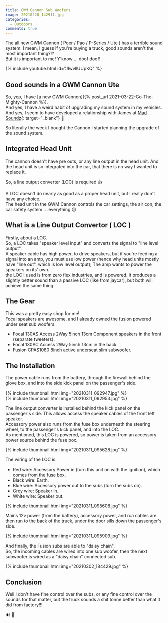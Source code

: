 ```yaml
---
title: GWM Cannon Sub Woofers
image: 20210228_142911.jpg
categories:
  - Outdoors
comments: true
---
```

The all new GWM Cannon ( Poer / Pao / P-Series / Ute ) has a terrible sound system. I mean, I guess if you're buying a truck, good sounds aren't the most important thing?!?  
But it is important to me!
Y'know ... doof doof!  

{% include youtube.html id="JIwvllUUpKQ" %}

## Good sounds in a GWM Cannon Ute
So, yep, I have [a new GWM Cannon]({% post_url 2021-03-22-Go-The-Mighty-Cannon %}).  
And yes, I have a weird habit of upgrading my sound system in my vehicles.  
And yes, I seem to have developed a relationship with James at [Mad Soundz](http://madsoundz.nz/){: target="_blank"} 🤣  

So literally the week I bought the Cannon I started planning the upgrade of the sound system.  

## Integrated Head Unit
The cannon doesn't have pre outs, or any line output in the head unit. And the head unit is so integrated into the car, that there is no way I wanted to replace it.  

So, a line output converter (LOC) is required 👍  

A LOC doesn't do nearly as good as a proper head unit, but I really don't have any choice.  
The head unit in the GWM Cannon controls the car settings, the air con, the car safety system .. .everything 😲  

## What is a Line Output Convertor ( LOC )
Firstly, about a LOC.  
So, a LOC takes "speaker level input" and converts the signal to "line level output".  
A speaker cable has high power, to drive speakers, but if you're feeding a signal into an amp, you must use low power (hence why head units mostly have "line out", which is low level output); The amp wants to power the speakers on its' own.  
the LOC I used is from zero flex industries, and is powered. It produces a slightly better sound than a passive LOC (like from jaycar), but both will achieve the same thing.  

## The Gear
This was a pretty easy shop for me!  
Focal speakers are awesome, and I already owned the fusion powered under seat sub woofers.  
* Focal 130AS Access 2Way 5inch 13cm Component speakers in the front (separate tweeters).
* Focal 130AC Access 2Way 5inch 13cm in the back.
* Fusion CPAS1080 8inch active underseat slim subwoofer.

## The Installation
The power cable runs from the battery, through the firewall behind the glove box, and into the side kick panel on the passenger's side.  

{% include thumbnail.html img="20210311_092947.jpg" %}  
{% include thumbnail.html img="20210311_092953.jpg" %}  

The line output converter is installed behind the kick panel on the passenger's side. This allows access the speaker cables of the front left speaker.  
Accessory power also runs from the fuse box underneath the steering wheel, to the passenger's kick panel, and into the LOC.  
As mentioned, this LOC is powered, so power is taken from an accessory power source behind the fuse box.  

{% include thumbnail.html img="20210311_095628.jpg" %}  

The wiring of the LOC is:
* Red wire: Accessory Power in (turn this unit on with the ignition), which comes from the fuse box.
* Black wire: Earth.
* Blue wire: Accessory power out to the subs (turn the subs on).
* Grey wire: Speaker in.
* White wire: Speaker out.

{% include thumbnail.html img="20210311_095608.jpg" %}  

Mains 12v power (from the battery), accessory power, and rca cables are then run to the back of the truck, under the door sills down the passenger's side.  

{% include thumbnail.html img="20210311_095909.jpg" %}  

And finally, the Fusion subs are able to "daisy chain".  
So, the incoming cables are wired into one sub woofer, then the next subwoofer is wired as a "daisy chain" connected sub.  

{% include thumbnail.html img="20210302_184429.jpg" %}

## Conclusion
Well I don't have fine control over the subs, or any fine control over the sounds for that matter, but the truck sounds a shit tonne better than what it did from factory!!!  

🔊
🤘

